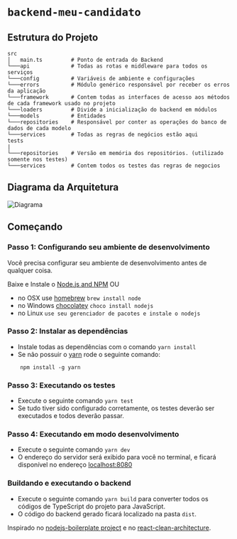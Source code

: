 # `backend-meu-candidato`

## Estrutura do Projeto 

```
src
│   main.ts         # Ponto de entrada do Backend
└───api             # Todas as rotas e middleware para todos os serviços
└───config          # Variáveis de ambiente e configurações
└───errors          # Módulo genérico responsável por receber os erros da aplicação
└───framework       # Contem todas as interfaces de acesso aos métodos de cada framework usado no projeto
└───loaders         # Divide a inicialização do backend em módulos
└───models          # Entidades
└───repositories    # Responsável por conter as operações do banco de dados de cada modelo
└───services        # Todas as regras de negócios estão aqui
tests
|
└───repositories    # Versão em memória dos repositórios. (utilizado somente nos testes)
└───services        # Contem todos os testes das regras de negocios

```

## Diagrama da Arquitetura

![Diagrama](https://github.com/Kyhaiu/meu-candidato/blob/master/backend/docs/images/Diagrama.jpg?raw=true)


## Começando

### Passo 1: Configurando seu ambiente de desenvolvimento


Você precisa configurar seu ambiente de desenvolvimento antes de qualquer coisa.

Baixe e Instale o [Node.js and NPM](https://nodejs.org/en/download/) OU

- no OSX use [homebrew](http://brew.sh) `brew install node`
- no Windows [chocolatey](https://chocolatey.org/) `choco install nodejs`
- no Linux `use seu gerenciador de pacotes e instale o nodejs`

### Passo 2: Instalar as dependências


- Instale todas as dependências com o comando `yarn install`
- Se não possuir o [yarn](https://yarnpkg.com/) rode o seguinte comando:
```
    npm install -g yarn
```

### Passo 3: Executando os testes


- Execute o seguinte comando `yarn test`
- Se tudo tiver sido configurado corretamente, os testes deverão ser executados e todos deverão passar.


### Passo 4: Executando em modo desenvolvimento
 
- Execute o seguinte comando `yarn dev`
- O endereço do servidor será exibido para você no terminal, e ficará disponível no endereço [localhost:8080](http://localhost:8080)

### Buildando e executando o backend

- Execute o seguinte comando `yarn build` para converter todos os códigos de TypeScript do projeto para JavaScript.
- O código do backend gerado ficará localizado na pasta `dist`.

Inspirado no [nodejs-boilerplate project](https://github.com/satishbabariya/nodejs-boilerplate) e no [react-clean-architecture](https://github.com/eduardomoroni/react-clean-architecture).
